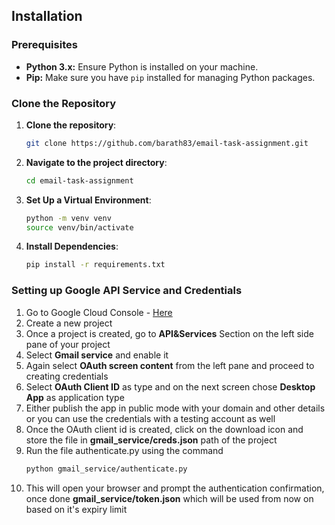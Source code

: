 ## Installation

### Prerequisites

- **Python 3.x:** Ensure Python is installed on your machine.
- **Pip:** Make sure you have `pip` installed for managing Python packages.

### Clone the Repository

1. **Clone the repository**:
   ```bash
   git clone https://github.com/barath83/email-task-assignment.git
2. **Navigate to the project directory**:
   ```bash
   cd email-task-assignment
3. **Set Up a Virtual Environment**:
   ```bash
   python -m venv venv
   source venv/bin/activate
4. **Install Dependencies**:
   ```bash
   pip install -r requirements.txt


### Setting up Google API Service and Credentials

1. Go to Google Cloud Console - [Here](https://console.cloud.google.com/)
2. Create a new project
3. Once a project is created, go to **API&Services** Section on the left side pane of your project
4. Select **Gmail service** and enable it
5. Again select **OAuth screen content** from the left pane and proceed to creating credentials
6. Select **OAuth Client ID** as type and on the next screen chose **Desktop App** as application type
7. Either publish the app in public mode with your domain and other details or you can use the credentials with a testing account as well
8. Once the OAuth client id is created, click on the download icon and store the file in **gmail_service/creds.json** path of the project
9. Run the file authenticate.py using the command
    ```bash
    python gmail_service/authenticate.py
10. This will open your browser and prompt the authentication confirmation, once done **gmail_service/token.json** which will be used from now on based on it's expiry limit
